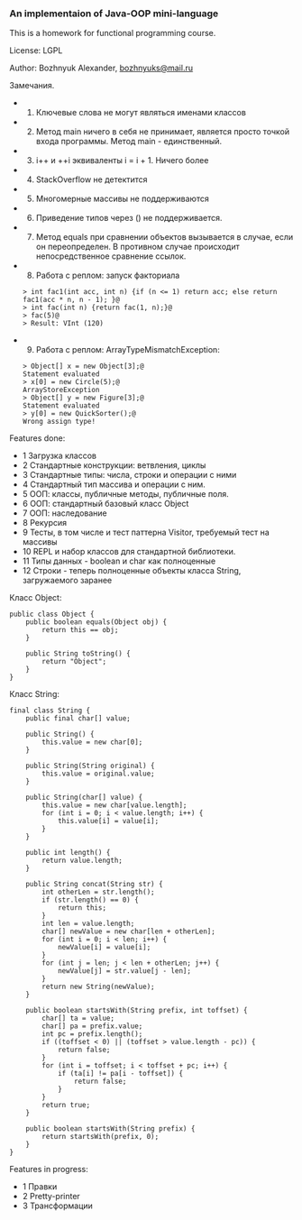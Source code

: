 ### An implementaion of Java-OOP mini-language

This is a homework for functional programming course.

License: LGPL

Author: Bozhnyuk Alexander, bozhnyuks@mail.ru

Замечания. 
- 1) Ключевые слова не могут являться именами классов
- 2) Метод main ничего в себя не принимает, является просто точкой входа программы. Метод main - единственный.
- 3) i++ и ++i эквиваленты i = i + 1. Ничего более
- 4) StackOverflow не детектится
- 5) Многомерные массивы не поддерживаются
- 6) Приведение типов через () не поддерживается. 
- 7) Метод equals при сравнении объектов вызывается в случае, если он переопределен. В противном случае происходит непосредственное сравнение ссылок.
- 8) Работа с реплом: запуск факториала 
    ```
    > int fac1(int acc, int n) {if (n <= 1) return acc; else return fac1(acc * n, n - 1); }@
    > int fac(int n) {return fac(1, n);}@
    > fac(5)@
    > Result: VInt (120)
    ```
- 9) Работа с реплом: ArrayTypeMismatchException: 
    ```
    > Object[] x = new Object[3];@    
    Statement evaluated
    > x[0] = new Circle(5);@
    ArrayStoreException
    > Object[] y = new Figure[3];@
    Statement evaluated
    > y[0] = new QuickSorter();@
    Wrong assign type!

    ```

Features done:

- 1 Загрузка классов
- 2 Стандартные конструкции: ветвления, циклы
- 3 Стандартные типы: числа, строки и операции с ними
- 4 Стандартный тип массива и операции с ним.
- 5 ООП: классы, публичные методы, публичные поля.  
- 6 ООП: стандартный базовый класс Object
- 7 ООП: наследование
- 8 Рекурсия
- 9 Тесты, в том числе и тест паттерна Visitor, требуемый тест на массивы
- 10 REPL и набор классов для стандартной библиотеки.
- 11 Типы данных - boolean и char как полноценные
- 12 Cтроки - теперь полноценные объекты класса String, загружаемого заранее

Класс Object: 
```
public class Object {
    public boolean equals(Object obj) {
        return this == obj;
    }
    
    public String toString() {
    	return "Object";
    }
}
```

Класс String:
```
final class String {
    public final char[] value;

    public String() {
        this.value = new char[0];
    }

    public String(String original) {
        this.value = original.value;
    }

    public String(char[] value) {
        this.value = new char[value.length];
        for (int i = 0; i < value.length; i++) {
            this.value[i] = value[i];
        }
    }

    public int length() {
        return value.length;
    }

    public String concat(String str) {
        int otherLen = str.length();
        if (str.length() == 0) {
            return this;
        }
        int len = value.length;
        char[] newValue = new char[len + otherLen];
        for (int i = 0; i < len; i++) {
            newValue[i] = value[i];
        }
        for (int j = len; j < len + otherLen; j++) {
            newValue[j] = str.value[j - len];
        }
        return new String(newValue);
    }

    public boolean startsWith(String prefix, int toffset) {
        char[] ta = value;
        char[] pa = prefix.value;
        int pc = prefix.length();
        if ((toffset < 0) || (toffset > value.length - pc)) {
            return false;
        }
        for (int i = toffset; i < toffset + pc; i++) {
            if (ta[i] != pa[i - toffset]) {
                return false;
            }
        }
        return true;
    }

    public boolean startsWith(String prefix) {
        return startsWith(prefix, 0);
    }
}
```

Features in progress:

- 1 Правки
- 2 Pretty-printer
- 3 Трансформации



